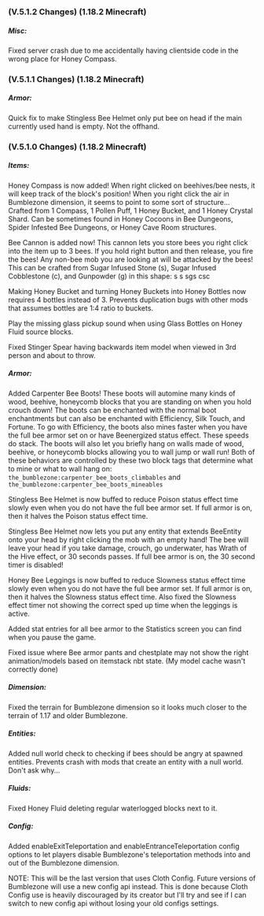 ### **(V.5.1.2 Changes) (1.18.2 Minecraft)**

##### Misc:
Fixed server crash due to me accidentally having clientside code in the wrong place for Honey Compass.


### **(V.5.1.1 Changes) (1.18.2 Minecraft)**

##### Armor:
Quick fix to make Stingless Bee Helmet only put bee on head if the main currently used hand is empty. Not the offhand.


### **(V.5.1.0 Changes) (1.18.2 Minecraft)**

##### Items:
Honey Compass is now added! When right clicked on beehives/bee nests, it will keep track of the block's position!
 When you right click the air in Bumblezone dimension, it seems to point to some sort of structure...
 Crafted from 1 Compass, 1 Pollen Puff, 1 Honey Bucket, and 1 Honey Crystal Shard.
 Can be sometimes found in Honey Cocoons in Bee Dungeons, Spider Infested Bee Dungeons, or Honey Cave Room structures.

Bee Cannon is added now! This cannon lets you store bees you right click into the item up to 3 bees.
 If you hold right button and then release, you fire the bees! Any non-bee mob you are looking at will be attacked by the bees!
 This can be crafted from Sugar Infused Stone (s), Sugar Infused Cobblestone (c), and Gunpowder (g) in this shape:
 s s
 sgs
 csc

Making Honey Bucket and turning Honey Buckets into Honey Bottles now requires 4 bottles instead of 3.
 Prevents duplication bugs with other mods that assumes bottles are 1:4 ratio to buckets.

Play the missing glass pickup sound when using Glass Bottles on Honey Fluid source blocks.

Fixed Stinger Spear having backwards item model when viewed in 3rd person and about to throw.

##### Armor:
Added Carpenter Bee Boots! These boots will automine many kinds of wood, beehive, honeycomb blocks that you are standing on when you hold crouch down!
 The boots can be enchanted with the normal boot enchantments but can also be enchanted with Efficiency, Silk Touch, and Fortune.
 To go with Efficiency, the boots also mines faster when you have the full bee armor set on or have Beenergized status effect. These speeds do stack.
 The boots will also let you briefly hang on walls made of wood, beehive, or honeycomb blocks allowing you to wall jump or wall run!
 Both of these behaviors are controlled by these two block tags that determine what to mine or what to wall hang on:
 `the_bumblezone:carpenter_bee_boots_climbables` and `the_bumblezone:carpenter_bee_boots_mineables`

Stingless Bee Helmet is now buffed to reduce Poison status effect time slowly even when you do not have the full bee armor set.
 If full armor is on, then it halves the Poison status effect time.

Stingless Bee Helmet now lets you put any entity that extends BeeEntity onto your head by right clicking the mob with an empty hand!
 The bee will leave your head if you take damage, crouch, go underwater, has Wrath of the Hive effect, or 30 seconds passes. 
 If full bee armor is on, the 30 second timer is disabled!

Honey Bee Leggings is now buffed to reduce Slowness status effect time slowly even when you do not have the full bee armor set.
 If full armor is on, then it halves the Slowness status effect time.
 Also fixed the Slowness effect timer not showing the correct sped up time when the leggings is active.

Added stat entries for all bee armor to the Statistics screen you can find when you pause the game.

Fixed issue where Bee armor pants and chestplate may not show the right animation/models based on itemstack nbt state.
 (My model cache wasn't correctly done)

##### Dimension:
Fixed the terrain for Bumblezone dimension so it looks much closer to the terrain of 1.17 and older Bumblezone.

##### Entities:
Added null world check to checking if bees should be angry at spawned entities.
 Prevents crash with mods that create an entity with a null world. Don't ask why...

##### Fluids:
Fixed Honey Fluid deleting regular waterlogged blocks next to it.

##### Config:
Added enableExitTeleportation and enableEntranceTeleportation config options to let 
 players disable Bumblezone's teleportation methods into and out of the Bumblezone dimension.

NOTE: This will be the last version that uses Cloth Config. Future versions of Bumblezone will use a new config api instead.
 This is done because Cloth Config use is heavily discouraged by its creator 
 but I'll try and see if I can switch to new config api without losing your old configs settings.